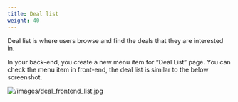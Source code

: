 ```yaml
---
title: Deal list
weight: 40
---
```

Deal list is where users browse and find the deals that they are interested in.

In your back-end, you create a new menu item for “Deal List” page. You can check the menu item in front-end, the deal list is similar to the below screenshot.

![/images/deal_frontend_list.jpg](/images/deal_frontend_list.jpg)
